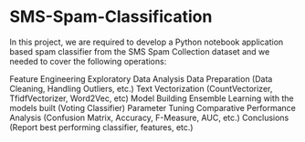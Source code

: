 # SMS-Spam-Classification
 
In this project, we are required to develop a Python notebook application based spam classifier from the SMS Spam Collection dataset and we needed to cover the following operations:

Feature Engineering
Exploratory Data Analysis
Data Preparation (Data Cleaning, Handling Outliers, etc.)
Text Vectorization (CountVectorizer, TfidfVectorizer, Word2Vec, etc)
Model Building
Ensemble Learning with the models built (Voting Classifier)
Parameter Tuning
Comparative Performance Analysis (Confusion Matrix, Accuracy, F-Measure, AUC, etc.)
Conclusions (Report best performing classifier, features, etc.)
